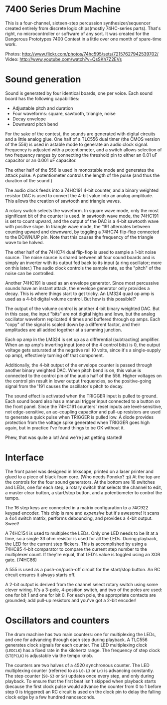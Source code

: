 7400 Series Drum Machine
========================

This is a four-channel, sixteen-step percussion synthesizer/sequencer created entirely from discrete logic chips(mostly 74HC-series parts). That's right, no microcontroller or software of any sort. It was created for the Dangerous Prototypes 7400 Contest in a little over one month of spare-time work.

Photos: http://www.flickr.com/photos/74hc595/sets/72157627942539702/
Video: http://www.youtube.com/watch?v=QsSKh7Z2EVs

Sound generation
================
Sound is generated by four identical boards, one per voice. Each sound board has the following capabilities:

* Adjustable pitch and duration
* Four waveforms: square, sawtooth, triangle, noise
* Decay envelope
* Downward pitch bend

For the sake of the contest, the sounds are generated with digital circuits and a little analog glue. One half of a TLC556 dual timer (the CMOS version of the 556) is used in astable mode to generate an audio clock signal. Frequency is adjusted with a potentiometer, and a switch allows selection of two frequency ranges by connecting the threshold pin to either an 0.01 uF capacitor or an 0.001 uF capacitor.

The other half of the 556 is used in monostable mode and generates the attack pulse. A potentiometer controls the length of the pulse (and thus the duration of the sound.)

The audio clock feeds into a 74HC191 4-bit counter, and a binary weighted resistor DAC is used to convert the 4-bit value into an analog amplitude. This allows the creation of sawtooth and triangle waves.

A rotary switch selects the waveform. In square wave mode, only the most significant bit of the counter is used. In sawtooth wave mode, the 74HC191 is set to count upward, and the output of the DAC is a 4-bit sawtooth wave with positive slope. In triangle wave mode, the '191 alternates between counting upward and downward, by toggling a 74HC74 flip-flop connected to the DOWN/UP pin. Note that this causes the frequency of the triangle wave to be halved.

The other half of the 74HC74 dual flip-flop is used to sample a 1-bit noise source. The noise source is shared between all four sound boards and is simply an inverter with its output fed back to its input (a ring oscillator; more on this later.) The audio clock controls the sample rate, so the "pitch" of the noise can be controlled.

Another 74HC191 is used as an envelope generator. Since most percussive sounds have an instant attack, the envelope generator only provides a decay. This is where things start to get tricky. An LM324 quad op amp is used as a 4-bit digital volume control. But how is this possible!?

The output of the volume control is another 4-bit binary weighted DAC. But in this case, the input "bits" are not digital highs and lows, but the analog oscillator waveform replicated 4 times and buffered through op amps. Each "copy" of the signal is scaled down by a different factor, and their amplitudes are all added together at a summing junction.

Each op amp in the LM324 is set up as a differential (subtracting) amplifier. When an op amp's inverting input (one of the 4 control bits) is 0, the output voltage gets saturated at the negative rail (0 volts, since it's a single-supply op amp), effectively turning off that component.

Additionally, the 4-bit output of the envelope counter is passed through another binary weighted DAC. When pitch bend is on, this value is connected to the control pin of the audio half of the 556. Higher voltages on the control pin result in lower output frequencies, so the positive-going signal from the '191 causes the oscillator's pitch to decay.

The sound effect is activated when the TRIGGER input is pulled to ground. Each sound board also has a manual trigger input connected to a button on the front panel. Since the 74HC191 counters' reset inputs are level-sensitive, not edge-sensitive, an ac-coupling capacitor and pull-up resistors are used to generate a quick pulse when TRIGGER is pulled low. A diode provides protection from the voltage spike generated when TRIGGER goes high again, but in practice I've found things to be OK without it.

Phew, that was quite a lot! And we're just getting started!

Interface
=========

The front panel was designed in Inkscape, printed on a laser printer and glued to a piece of black foam core. (Who needs Ponoko? :p) At the top are the controls for the four sound generators. At the bottom are 16 switches and LEDs, one for each step, a rotary switch that selects the channel to edit, a master clear button, a start/stop button, and a potentiometer to control the tempo.

The 16 step keys are connected in a matrix configuration to a 74C922 keypad encoder. This chip is rare and *expensive* but it's awesome! It scans a 4x4 switch matrix, performs debouncing, and provides a 4-bit output. Sweet!

A 74HC154 is used to multiplex the LEDs. Only one LED needs to be lit at a time, so a single 33 ohm resistor is used for all the LEDs. During playback, the LED for the current step flickers. This is accomplished by using a 74HC85 4-bit comparator to compare the current step number to the multiplexer count. If they're equal, that LED's value is toggled using an XOR gate. (74HC86)

A 555 is used as a push-on/push-off circuit for the start/stop button. An RC circuit ensures it always starts off.

A 2-bit output is derived from the channel select rotary switch using some clever wiring. It's a 3-pole, 4-position switch, and two of the poles are used: one for bit 1 and one for bit 0. For each pole, the appropriate contacts are grounded; add pull-up resistors and you've got a 2-bit encoder!

Oscillators and counters
========================

The drum machine has two main counters: one for multiplexing the LEDs, and one for advancing through each step during playback. A TLC556 generates clock signals for each counter. The LED multiplexing clock (`LEDCLK`) has a fixed rate in the kilohertz range. The frequency of step clock (`STEPCLK`) is adjustable via the tempo knob.

The counters are two halves of a 4520 synchronous counter. The LED multiplexing counter (referred to as `L0-L3` or `Ln`) is advancing constantly. The step counter (`S0-S3` or `Sn`) updates once every step, and only during playback. To ensure that the first beat isn't skipped when playback starts (because the first clock pulse would advance the counter from 0 to 1 before step 0 is triggered) an RC circuit is used on the clock pin to delay the falling clock edge by a few hundred nanoseconds.
